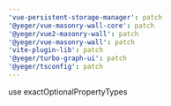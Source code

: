 ```yaml
---
'vue-persistent-storage-manager': patch
'@yeger/vue-masonry-wall-core': patch
'@yeger/vue2-masonry-wall': patch
'@yeger/vue-masonry-wall': patch
'vite-plugin-lib': patch
'@yeger/turbo-graph-ui': patch
'@yeger/tsconfig': patch
---
```


use exactOptionalPropertyTypes
